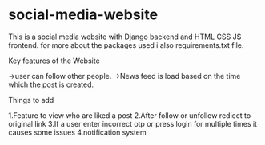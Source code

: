 # social-media-website
This is a social media website with Django backend and HTML CSS JS frontend.
for more about the packages used i also requirements.txt file.

Key features of the Website

->user can follow other people.
->News feed is load based on the time which the post is created.




Things to add 

1.Feature to view who are liked a post
2.After follow or unfollow rediect to original link
3.If a user enter incorrect otp or press login for multiple times it causes some issues 
4.notification system
